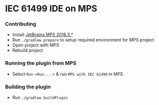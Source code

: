 # IEC 61499 IDE on MPS

### Contributing

- Install [JetBrains MPS 2018.3.*](https://www.jetbrains.com/mps/download)
- Run `./gradlew prepare` to setup required environment for MPS project
- Open project with MPS
- Rebuild project

### Running the plugin from MPS

- Select `Run->Run...->` & run `MPS with IEC 61499` in MPS

### Building the plugin

- Run `./gradlew buildPlugin`